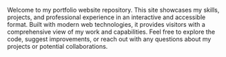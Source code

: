 Welcome to my portfolio website repository. This site showcases my skills, projects, and professional experience in an interactive and accessible format. Built with modern web technologies, it provides visitors with a comprehensive view of my work and capabilities. Feel free to explore the code, suggest improvements, or reach out with any questions about my projects or potential collaborations.
